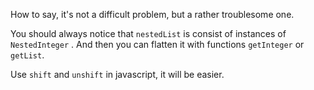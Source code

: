 How to say, it's not a difficult problem, but a rather troublesome one.

You should always notice that `nestedList` is consist of instances of `NestedInteger` . And then you can flatten it with functions `getInteger` or `getList`. 

Use `shift` and `unshift` in javascript, it will be easier.